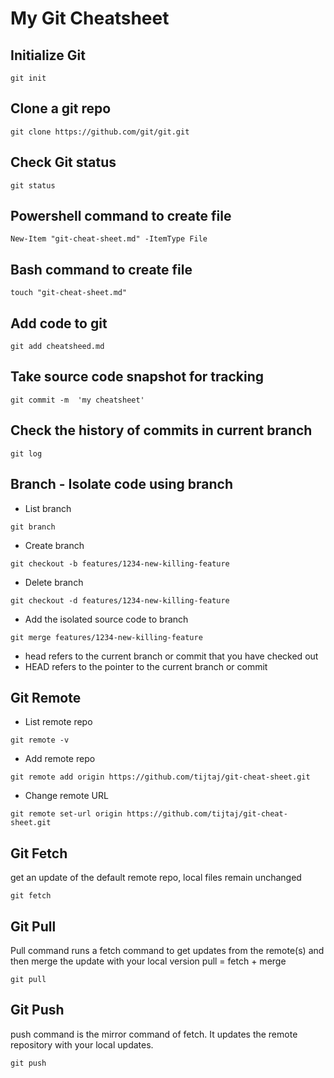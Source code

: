 # My Git Cheatsheet

## Initialize Git
``` git init ```

## Clone a git repo
``` git clone https://github.com/git/git.git ```

## Check Git status
``` git status ```

## Powershell command to create file

``` New-Item "git-cheat-sheet.md" -ItemType File ```

## Bash command to create file

``` touch "git-cheat-sheet.md" ```

## Add code to git

``` git add cheatsheed.md ```

## Take source code snapshot for tracking

``` git commit -m  'my cheatsheet' ```

## Check the history of commits in current branch

``` git log ```

## Branch - Isolate code using branch
* List branch

``` git branch ```

* Create branch

``` git checkout -b features/1234-new-killing-feature ```

* Delete branch

``` git checkout -d features/1234-new-killing-feature ```

* Add the isolated source code to branch

``` git merge features/1234-new-killing-feature ```
* head refers to the current branch or commit that you have checked out
* HEAD refers to the pointer to the current branch or commit

## Git Remote
* List remote repo

``` git remote -v ```

* Add remote repo

``` git remote add origin https://github.com/tijtaj/git-cheat-sheet.git ```

* Change remote URL

``` git remote set-url origin https://github.com/tijtaj/git-cheat-sheet.git ```

## Git Fetch
get an update of the default remote repo, local files remain unchanged

``` git fetch ```

## Git Pull
Pull command runs a fetch command to get updates from the remote(s) and then merge the update with your local version
pull = fetch + merge

``` git pull ```

## Git Push
push command is the mirror command of fetch. It updates the remote repository with your local updates.

``` git push ```